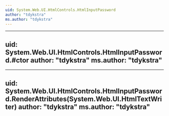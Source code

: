 ```yaml
---
uid: System.Web.UI.HtmlControls.HtmlInputPassword
author: "tdykstra"
ms.author: "tdykstra"
---
```


---
uid: System.Web.UI.HtmlControls.HtmlInputPassword.#ctor
author: "tdykstra"
ms.author: "tdykstra"
---

---
uid: System.Web.UI.HtmlControls.HtmlInputPassword.RenderAttributes(System.Web.UI.HtmlTextWriter)
author: "tdykstra"
ms.author: "tdykstra"
---
